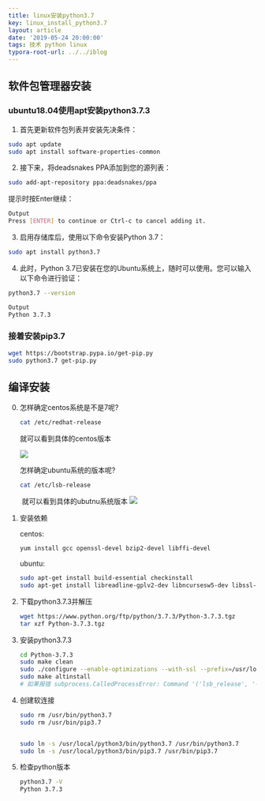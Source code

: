 ```yaml
---
title: linux安装python3.7
key: linux_install_python3.7
layout: article
date: '2019-05-24 20:00:00'
tags: 技术 python linux
typora-root-url: ../../iblog
---
```


## 软件包管理器安装

### ubuntu18.04使用apt安装python3.7.3

1. 首先更新软件包列表并安装先决条件：
```bash
sudo apt update
sudo apt install software-properties-common
```
2. 接下来，将deadsnakes PPA添加到您的源列表：
```bash
sudo add-apt-repository ppa:deadsnakes/ppa
```
提示时按Enter继续：
```bash
Output
Press [ENTER] to continue or Ctrl-c to cancel adding it.
```
3. 启用存储库后，使用以下命令安装Python 3.7：
```bash
sudo apt install python3.7
```
4. 此时，Python 3.7已安装在您的Ubuntu系统上，随时可以使用。您可以输入以下命令进行验证：
```bash
python3.7 --version
```
```bash
Output
Python 3.7.3
```
### 接着安装pip3.7
```bash
wget https://bootstrap.pypa.io/get-pip.py
sudo python3.7 get-pip.py
```

## 编译安装



0. 怎样确定centos系统是不是7呢?

    ```bash
    cat /etc/redhat-release 
    ```

    就可以看到具体的centos版本

    ![](http://psf4tlwcj.bkt.clouddn.com/img/image-20190529175359294.png)

       

    怎样确定ubuntu系统的版本呢?

    

    ```bash
    cat /etc/lsb-release
    ```

    ​	就可以看到具体的ubutnu系统版本    ![](http://psf4tlwcj.bkt.clouddn.com/img/image-20190531165450552.png)

1. 安装依赖

   centos:

   ```bash
   yum install gcc openssl-devel bzip2-devel libffi-devel
   ```

   ubuntu:

   ```bash
   sudo apt-get install build-essential checkinstall
   sudo apt-get install libreadline-gplv2-dev libncursesw5-dev libssl-dev libsqlite3-dev tk-dev libgdbm-dev libc6-dev libbz2-dev libffi-dev zlib1g-dev
   ```

   

2. 下载python3.7.3并解压

   ```bash
   wget https://www.python.org/ftp/python/3.7.3/Python-3.7.3.tgz
   tar xzf Python-3.7.3.tgz
   ```

3. 安装python3.7.3

   ```bash
   cd Python-3.7.3
   sudo make clean
   sudo ./configure --enable-optimizations --with-ssl --prefix=/usr/local/python3 
   sudo make altinstall
   # 如果报错 subprocess.CalledProcessError: Command '('lsb_release', '-a')' returned non-zero exit status 1.  需要执行 sudo mv /usr/bin/lsb_release /usr/bin/lsb_release_back
   ```

4. 创建软连接

   ```bash
   sudo rm /usr/bin/python3.7
   sudo rm /usr/bin/pip3.7
   
   
   sudo ln -s /usr/local/python3/bin/python3.7 /usr/bin/python3.7
   sudo ln -s /usr/local/python3/bin/pip3.7 /usr/bin/pip3.7
   ```
   
5. 检查python版本

   ````bash
   python3.7 -V
   Python 3.7.3
   ````

   